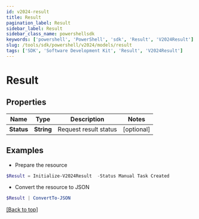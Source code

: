 ```yaml
---
id: v2024-result
title: Result
pagination_label: Result
sidebar_label: Result
sidebar_class_name: powershellsdk
keywords: ['powershell', 'PowerShell', 'sdk', 'Result', 'V2024Result']
slug: /tools/sdk/powershell/v2024/models/result
tags: ['SDK', 'Software Development Kit', 'Result', 'V2024Result']
---
```


# Result

## Properties

| Name       | Type       | Description           | Notes      |
| ---------- | ---------- | --------------------- | ---------- |
| **Status** | **String** | Request result status | [optional] |

## Examples

- Prepare the resource

```powershell
$Result = Initialize-V2024Result  -Status Manual Task Created
```

- Convert the resource to JSON

```powershell
$Result | ConvertTo-JSON
```

[[Back to top]](#)
